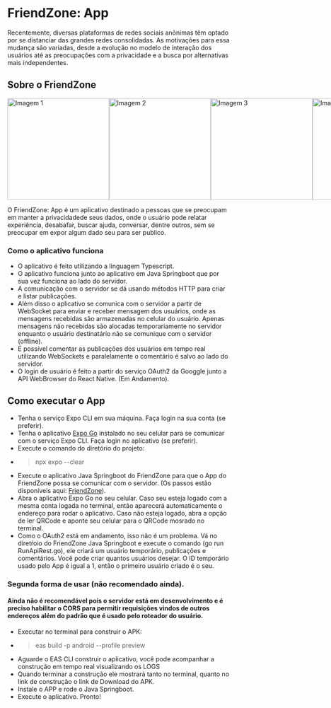 # FriendZone: App

Recentemente, diversas plataformas de redes sociais anônimas têm optado por se distanciar das grandes redes consolidadas. As motivações para essa mudança são variadas, desde a evolução no modelo de interação dos usuários até as preocupações com a privacidade e a busca por alternativas mais independentes.

## Sobre o FriendZone

<div style="display: flex; flex-direction: row;">
    <img src="https://i.ibb.co/7CfXpPX/Screenshot-20231204-110832-Expo-Go.jpg" alt="Imagem 1" width="230"/>
    <img src="https://i.ibb.co/sggM78R/Screenshot-20231125-192413-Expo-Go.jpg" alt="Imagem 2" width="230"/> 
    <img src="https://i.ibb.co/TPgHNQJ/Screenshot-20231204-110911-Expo-Go.jpg" alt="Imagem 3" width="230" /> 
    <img src="https://i.ibb.co/Mf0CLHh/Screenshot-20231204-110840-Expo-Go.jpg" alt="Imagem 4" width="230"/>  
    <img src="https://i.ibb.co/7VJ2Rx1/Screenshot-20231204-111106-Expo-Go.jpg" alt="Imagem 5" width="230"/> 
</div>  

O FriendZone: App é um aplicativo destinado a pessoas que se preocupam em manter a privacidadede seus dados, onde o usuário pode relatar experiência, desabafar, buscar ajuda, conversar, dentre outros, sem se preocupar em expor algum dado seu para ser publico.

### Como o aplicativo funciona
- O aplicativo é feito utilizando a linguagem Typescript.
- O aplicativo funciona junto ao aplicativo em Java Springboot que por sua vez funciona ao lado do servidor.
- A comunicação com o servidor se dá usando métodos HTTP para criar e listar publicações.
- Além disso o aplicativo se comunica com o servidor a partir de WebSocket para enviar e receber mensagem dos usuários, onde as mensagens recebidas são armazenadas no celular do usuário. Apenas mensagens não recebidas são alocadas temporariamente no servidor enquanto o usuário destinatário não se comunique com o servidor (offline).
- É possível comentar as publicações dos usuários em tempo real utilizando WebSockets e paralelamente o comentário é salvo ao lado do servidor.
- O login de usuário é feito a partir do serviço OAuth2 da Googgle junto a API WebBrowser do React Native. (Em Andamento).

## Como executar o App

- Tenha o serviço Expo CLI em sua máquina. Faça login na sua conta (se preferir).
- Tenha o aplicativo [Expo Go](https://play.google.com/store/apps/details?id=host.exp.exponent&hl=pt&gl=US&pli=1) instalado no seu celular para se comunicar com o serviço Expo CLI. Faça login no aplicativo (se preferir).
- Execute o comando do diretório do projeto:
- > npx expo --clear
- Execute o aplicativo Java Springboot do FriendZone para que o App do FriendZone possa se comunicar com o servidor. (Os passos estão disponíveis aqui: [FriendZone](https://github.com/LeviJunior21/FriendZn)).
- Abra o aplicativo Expo Go no seu celular. Caso seu esteja logado com a mesma conta logada no terminal, então aparecerá automaticamente o endereço para rodar o aplicativo. Caso não esteja logado, abra a opção de ler QRCode e aponte seu celular para o QRCode mosrado no terminal.
- Como o OAuth2 está em andamento, isso não é um problema. Vá no diretŕoio do FriendZone Java Springboot e execute o comando (go run RunApiRest.go), ele criará um usuário temporário, publicações e comentários. Você pode criar quantos usuários desejar. O ID temporário usado pelo App é igual a 1, então o primeiro usuário criado é o seu.

### Segunda forma de usar (não recomendado ainda).
#### Ainda não é recomendável pois o servidor está em desenvolvimento e é preciso habilitar o CORS para permitir requisições vindos de outros endereços além do padrão que é usado pelo roteador do usuário.
- Executar no terminal para construir o APK:
- > eas build -p android --profile preview
- Aguarde o EAS CLI construir o aplicativo, você pode acompanhar a construção em tempo real visualizando os LOGS
- Quando terminar a construção ele mostrará tanto no terminal, quanto no link de construção o link de Download do APK.
- Instale o APP e rode o Java Springboot.
- Execute o aplicativo. Pronto!
